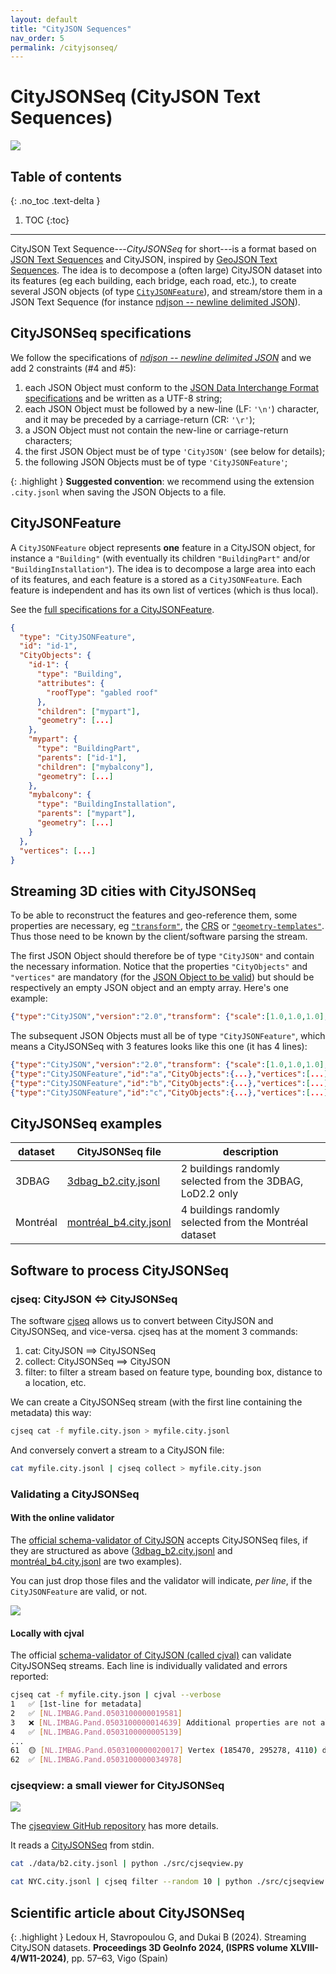 ```yaml
---
layout: default
title: "CityJSON Sequences"
nav_order: 5
permalink: /cityjsonseq/
---
```


# CityJSONSeq (CityJSON Text Sequences)

![](conveyor.svg)

## Table of contents
{: .no_toc .text-delta }

1. TOC
{:toc}

- - -

CityJSON Text Sequence---*CityJSONSeq* for short---is a format based on [JSON Text Sequences](https://datatracker.ietf.org/doc/html/rfc7464) and CityJSON, inspired by [GeoJSON Text Sequences](https://datatracker.ietf.org/doc/html/rfc8142).
The idea is to decompose a (often large) CityJSON dataset into its features (eg each building, each bridge, each road, etc.), to create several JSON objects (of type [`CityJSONFeature`](https://www.cityjson.org/specs/#text-sequences-and-streaming-with-cityjsonfeature)), and stream/store them in a JSON Text Sequence (for instance [ndjson -- newline delimited JSON](https://github.com/ndjson/ndjson-spec/)).


## CityJSONSeq specifications

We follow the specifications of *[ndjson -- newline delimited JSON](https://github.com/ndjson/ndjson-spec/)* and we add 2 constraints (#4 and #5):

  1. each JSON Object must conform to the [JSON Data Interchange Format specifications](https://datatracker.ietf.org/doc/html/rfc8259) and be written as a UTF-8 string;
  2. each JSON Object must be followed by a new-line (LF: `'\n'`) character, and it may be preceded by a carriage-return (CR: `'\r'`);
  3. a JSON Object must not contain the new-line or carriage-return characters;
  4. the first JSON Object must be of type `'CityJSON'` (see below for details);
  5. the following JSON Objects must be of type `'CityJSONFeature'`;

{: .highlight }
 **Suggested convention**: we recommend using the extension `.city.jsonl` when saving the JSON Objects to a file.


## CityJSONFeature

A `CityJSONFeature` object represents **one** feature in a CityJSON object, for instance a `"Building"` (with eventually its children `"BuildingPart"` and/or `"BuildingInstallation"`).
The idea is to decompose a large area into each of its features, and each feature is a stored as a `CityJSONFeature`.
Each feature is independent and has its own list of vertices (which is thus local).

See the [full specifications for a CityJSONFeature](https://www.cityjson.org/specs/#text-sequences-and-streaming-with-cityjsonfeature).

```json
{
  "type": "CityJSONFeature",
  "id": "id-1", 
  "CityObjects": {
    "id-1": {
      "type": "Building", 
      "attributes": { 
        "roofType": "gabled roof"
      },
      "children": ["mypart"],
      "geometry": [...]
    },
    "mypart": {
      "type": "BuildingPart", 
      "parents": ["id-1"],
      "children": ["mybalcony"],
      "geometry": [...]
    },
    "mybalcony": {
      "type": "BuildingInstallation", 
      "parents": ["mypart"],
      "geometry": [...]
    }
  },
  "vertices": [...]
}
```


## Streaming 3D cities with CityJSONSeq

To be able to reconstruct the features and geo-reference them, some properties are necessary, eg [`"transform"`](https://www.cityjson.org/specs/#transform-object), the [CRS](https://www.cityjson.org/specs/#referencesystem-crs) or [`"geometry-templates"`](https://www.cityjson.org/specs/#geometry-templates).
Thus those need to be known by the client/software parsing the stream.

The first JSON Object should therefore be of type `"CityJSON"` and contain the necessary information.
Notice that the properties `"CityObjects"` and `"vertices"` are mandatory (for the [JSON Object to be valid](https://www.cityjson.org/specs/#cityjson-object)) but should be respectively an empty JSON object and an empty array.
Here's one example:

```json
{"type":"CityJSON","version":"2.0","transform": {"scale":[1.0,1.0,1.0],"translate": [0.0, 0.0, 0.0]},"metadata":{"referenceSystem":"https://www.opengis.net/def/crs/EPSG/0/7415"},"CityObjects":{},"vertices":[]}
```

The subsequent JSON Objects must all be of type `"CityJSONFeature"`, which means a CityJSONSeq with 3 features looks like this one (it has 4 lines):

```json
{"type":"CityJSON","version":"2.0","transform": {"scale":[1.0,1.0,1.0],"translate": [0.0, 0.0, 0.0]},"metadata":{"referenceSystem":"https://www.opengis.net/def/crs/EPSG/0/7415"},"CityObjects":{},"vertices":[]}
{"type":"CityJSONFeature","id":"a","CityObjects":{...},"vertices":[...]} 
{"type":"CityJSONFeature","id":"b","CityObjects":{...},"vertices":[...]} 
{"type":"CityJSONFeature","id":"c","CityObjects":{...},"vertices":[...]} 
```

## CityJSONSeq examples

| dataset | CityJSONSeq file | description |  
| ------- | ---------------- | ----------- |
| 3DBAG   | [3dbag_b2.city.jsonl](https://3d.bk.tudelft.nl/opendata/cityjson/cityjsonseq/3dbag_b2.city.jsonl) | 2 buildings randomly selected from the 3DBAG, LoD2.2 only |
| Montréal   | [montréal_b4.city.jsonl](https://3d.bk.tudelft.nl/opendata/cityjson/cityjsonseq/montréal_b4.city.jsonl) | 4 buildings randomly selected from the Montréal dataset |


## Software to process CityJSONSeq

### cjseq: CityJSON <=> CityJSONSeq

The software [cjseq](https://github.com/cityjson/cjseq) allows us to convert between CityJSON and CityJSONSeq, and vice-versa.
cjseq has at the moment 3 commands:

  1. cat: CityJSON ==> CityJSONSeq
  2. collect: CityJSONSeq ==> CityJSON
  3. filter: to filter a stream based on feature type, bounding box, distance to a location, etc.

We can create a CityJSONSeq stream (with the first line containing the metadata) this way:

```sh
cjseq cat -f myfile.city.json > myfile.city.jsonl
```

And conversely convert a stream to a CityJSON file:

```sh
cat myfile.city.jsonl | cjseq collect > myfile.city.json
```

### Validating a CityJSONSeq

#### With the online validator

The [official schema-validator of CityJSON](https://validator.cityjson.org) accepts CityJSONSeq files, if they are structured as above ([3dbag_b2.city.jsonl](https://3d.bk.tudelft.nl/opendata/cityjson/cityjsonl/3dbag_b2.city.jsonl) and [montréal_b4.city.jsonl](https://3d.bk.tudelft.nl/opendata/cityjson/cityjsonl/montréal_b4.city.jsonl) are two examples).

You can just drop those files and the validator will indicate, *per line*, if the `CityJSONFeature` are valid, or not.

[![](validator.png)](https://validator.cityjson.org)


#### Locally with cjval

The official [schema-validator of CityJSON (called cjval)](https://github.com/cityjson/cjval) can validate CityJSONSeq streams.
Each line is individually validated and errors reported:

```sh
cjseq cat -f myfile.city.json | cjval --verbose
1   ✅ [1st-line for metadata] 
2   ✅ [NL.IMBAG.Pand.0503100000019581]
3   ❌ [NL.IMBAG.Pand.0503100000014639] Additional properties are not allowed ('CityObject' was unexpected) [path:] "CityObjects" is a required property [path:] |
4   ✅ [NL.IMBAG.Pand.0503100000005139]
...
61  🟡 [NL.IMBAG.Pand.0503100000020017] Vertex (185470, 295278, 4110) duplicated | Vertex #24 is unused |
62  ✅ [NL.IMBAG.Pand.0503100000034978]
```


### cjseqview: a small viewer for CityJSONSeq

![](https://raw.githubusercontent.com/cityjson/viewcjl/main/demo.png)

The [cjseqview GitHub repository](https://github.com/cityjson/cjseqview/) has more details.


It reads a [CityJSONSeq](https://cityjson.org/cityjsonseq) from stdin.

```sh
cat ./data/b2.city.jsonl | python ./src/cjseqview.py
```

```sh
cat NYC.city.jsonl | cjseq filter --random 10 | python ./src/cjseqview.py`
```

## Scientific article about CityJSONSeq

{: .highlight }
Ledoux H,  Stavropoulou G, and Dukai B (2024). Streaming CityJSON datasets. **Proceedings 3D GeoInfo 2024, (ISPRS volume XLVIII-4/W11-2024)**, pp. 57–63, Vigo (Spain) [<i class="fas fa-bookmark"></i>](https://doi.org/10.5194/isprs-archives-XLVIII-4-W11-2024-57-2024) [<i class="fas fa-file-pdf"></i>](https://isprs-archives.copernicus.org/articles/XLVIII-4-W11-2024/57/2024/isprs-archives-XLVIII-4-W11-2024-57-2024.pdf)
